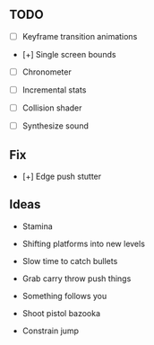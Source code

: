 ## TODO

- [ ] Keyframe transition animations
- [+] Single screen bounds
- [ ] Chronometer
- [ ] Incremental stats

- [ ] Collision shader
- [ ] Synthesize sound

## Fix

- [+] Edge push stutter

## Ideas

* Stamina
* Shifting platforms into new levels
* Slow time to catch bullets


* Grab carry throw push things
* Something follows you
* Shoot pistol bazooka
* Constrain jump

